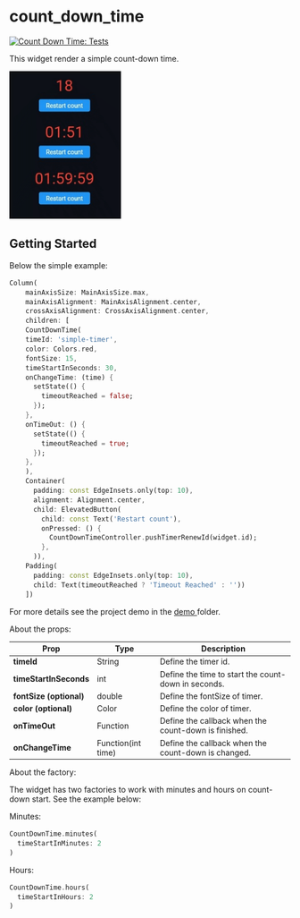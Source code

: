 # count_down_time

[![Count Down Time: Tests](https://github.com/emirdeliz/count_down_time/actions/workflows/main.yml/badge.svg)](https://github.com/emirdeliz/count_down_time/actions/workflows/main.yml)

This widget render a simple count-down time.

<img src="https://raw.githubusercontent.com/emirdeliz/count_down_time/master/assets/example.gif" width="200" height="auto" alt="Menu float - example"/>

## Getting Started
Below the simple example:

```dart
Column(
	mainAxisSize: MainAxisSize.max,
	mainAxisAlignment: MainAxisAlignment.center,
	crossAxisAlignment: CrossAxisAlignment.center,
	children: [
	CountDownTime(
	timeId: 'simple-timer',
	color: Colors.red,
	fontSize: 15,
	timeStartInSeconds: 30,
	onChangeTime: (time) {
	  setState(() {
	    timeoutReached = false;
	  });
	},
	onTimeOut: () {
	  setState(() {
	    timeoutReached = true;
	  });
	},
	),
	Container(
	  padding: const EdgeInsets.only(top: 10),
	  alignment: Alignment.center,
	  child: ElevatedButton(
	    child: const Text('Restart count'),
	    onPressed: () {
	      CountDownTimeController.pushTimerRenewId(widget.id);
	    },
	  )),
	Padding(
	  padding: const EdgeInsets.only(top: 10),
	  child: Text(timeoutReached ? 'Timeout Reached' : ''))
	])
```
For more details see the project demo in the [demo
](https://github.com/emirdeliz/count_down_time/tree/master/count_down_time_demo)folder.

About the props:

| **Prop**  | **Type** | **Description** |
|-----------|----------|---------------------------------------------------------------------|
| **timeId** | String | Define the timer id. |
| **timeStartInSeconds** | int | Define the time to start the count-down in seconds. |
| **fontSize (optional)** | double | Define the fontSize of timer. |
| **color (optional)** | Color | Define the color of timer. |
| **onTimeOut** | Function | Define the callback when the count-down is finished. |
| **onChangeTime** | Function(int time) | Define the callback when the count-down is changed. |

About the factory:

The widget has two factories to work with minutes and hours on count-down start. See the example below:

Minutes:
```dart
CountDownTime.minutes(
  timeStartInMinutes: 2
)
```

Hours:
```dart
CountDownTime.hours(
  timeStartInHours: 2
)
```
